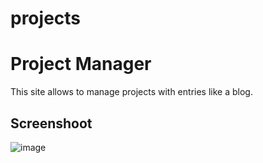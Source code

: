 # projects

# Project Manager

This site allows to manage projects with entries like a blog.

## Screenshoot

![image](https://user-images.githubusercontent.com/2974082/116259157-2d4f1a80-a73b-11eb-91d6-b576d9ccaea4.png)

